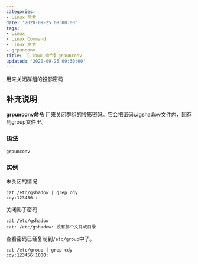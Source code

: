 ```yaml
---
categories:
- Linux 命令
date: '2020-09-25 08:00:00'
tags:
- Linux
- Linux Command
- Linux 命令
- grpunconv
title: 【Linux 命令】grpunconv
updated: '2020-09-25 09:30:00'
---
```


用来关闭群组的投影密码

## 补充说明

**grpunconv命令** 用来关闭群组的投影密码。它会把密码从gshadow文件内，回存到group文件里。

###  语法

```shell
grpunconv
```

###  实例

未关闭的情况

```shell
cat /etc/gshadow | grep cdy
cdy:123456::
```

关闭影子密码

```shell
cat /etc/gshadow
cat: /etc/gshadow: 没有那个文件或目录
```

查看密码已经复制到`/etc/group`中了。

```shell
cat /etc/group | grep cdy
cdy:123456:1000:
```


